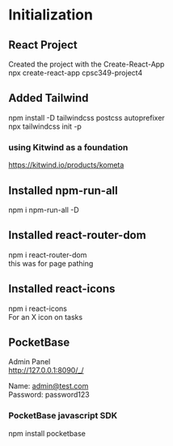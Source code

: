 # Initialization

## React Project
Created the project with the Create-React-App\
npx create-react-app cpsc349-project4

## Added Tailwind
npm install -D tailwindcss postcss autoprefixer\
npx tailwindcss init -p
### using Kitwind as a foundation
https://kitwind.io/products/kometa

## Installed npm-run-all
npm i npm-run-all -D

## Installed react-router-dom
npm i react-router-dom\
this was for page pathing

## Installed react-icons
npm i react-icons\
For an X icon on tasks

## PocketBase
Admin Panel\
http://127.0.0.1:8090/_/

Name: admin@test.com\
Password: password123

### PocketBase javascript SDK
npm install pocketbase

